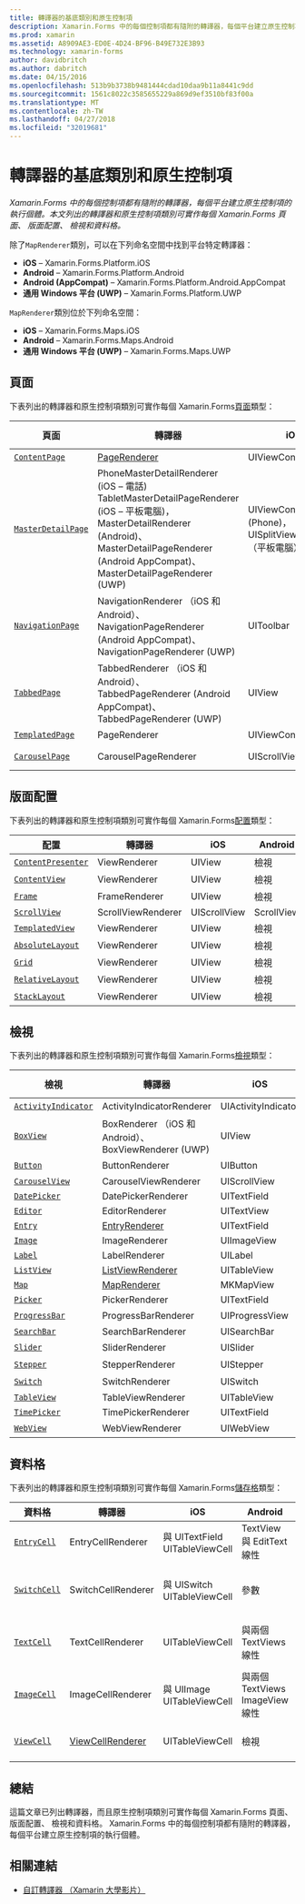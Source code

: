 ```yaml
---
title: 轉譯器的基底類別和原生控制項
description: Xamarin.Forms 中的每個控制項都有隨附的轉譯器，每個平台建立原生控制項的執行個體。 本文列出的轉譯器和原生控制項類別可實作每個 Xamarin.Forms 頁面、 版面配置、 檢視和資料格。
ms.prod: xamarin
ms.assetid: A8909AE3-ED0E-4D24-BF96-B49E732E3B93
ms.technology: xamarin-forms
author: davidbritch
ms.author: dabritch
ms.date: 04/15/2016
ms.openlocfilehash: 513b9b3738b9481444cdad10daa9b11a8441c9dd
ms.sourcegitcommit: 1561c8022c3585655229a869d9ef3510bf83f00a
ms.translationtype: MT
ms.contentlocale: zh-TW
ms.lasthandoff: 04/27/2018
ms.locfileid: "32019681"
---
```

# <a name="renderer-base-classes-and-native-controls"></a>轉譯器的基底類別和原生控制項

_Xamarin.Forms 中的每個控制項都有隨附的轉譯器，每個平台建立原生控制項的執行個體。本文列出的轉譯器和原生控制項類別可實作每個 Xamarin.Forms 頁面、 版面配置、 檢視和資料格。_

除了`MapRenderer`類別，可以在下列命名空間中找到平台特定轉譯器：

- **iOS** – Xamarin.Forms.Platform.iOS
- **Android** – Xamarin.Forms.Platform.Android
- **Android (AppCompat)** – Xamarin.Forms.Platform.Android.AppCompat
- **通用 Windows 平台 (UWP)** – Xamarin.Forms.Platform.UWP

`MapRenderer`類別位於下列命名空間：

- **iOS** – Xamarin.Forms.Maps.iOS
- **Android** – Xamarin.Forms.Maps.Android
- **通用 Windows 平台 (UWP)** – Xamarin.Forms.Maps.UWP

## <a name="pages"></a>頁面

下表列出的轉譯器和原生控制項類別可實作每個 Xamarin.Forms[頁面](~/xamarin-forms/user-interface/controls/pages.md)類型：

|頁面|轉譯器|iOS|Android|Android (AppCompat)|UWP|
|--- |--- |--- |--- |--- |--- |
|[`ContentPage`](https://developer.xamarin.com/api/type/Xamarin.Forms.ContentPage/)|[PageRenderer](~/xamarin-forms/app-fundamentals/custom-renderer/contentpage.md)|UIViewController|檢視||FrameworkElement|
|[`MasterDetailPage`](https://developer.xamarin.com/api/type/Xamarin.Forms.MasterDetailPage/)|PhoneMasterDetailRenderer (iOS – 電話) TabletMasterDetailPageRenderer (iOS – 平板電腦)，MasterDetailRenderer (Android)、 MasterDetailPageRenderer (Android AppCompat)、 MasterDetailPageRenderer (UWP)|UIViewController (Phone)，UISplitViewController （平板電腦）|DrawerLayout (v4)|DrawerLayout (v4)|FrameworkElement （自訂控制項）|
|[`NavigationPage`](https://developer.xamarin.com/api/type/Xamarin.Forms.NavigationPage/)|NavigationRenderer （iOS 和 Android）、 NavigationPageRenderer (Android AppCompat)、 NavigationPageRenderer (UWP)|UIToolbar|檢視|檢視|FrameworkElement （自訂控制項）|
|[`TabbedPage`](https://developer.xamarin.com/api/type/Xamarin.Forms.TabbedPage/)|TabbedRenderer （iOS 和 Android）、 TabbedPageRenderer (Android AppCompat)、 TabbedPageRenderer (UWP)|UIView|ViewPager|ViewPager|FrameworkElement (Pivot)|
|[`TemplatedPage`](https://developer.xamarin.com/api/type/Xamarin.Forms.TemplatedPage/)|PageRenderer|UIViewController|檢視||FrameworkElement|
|[`CarouselPage`](https://developer.xamarin.com/api/type/Xamarin.Forms.CarouselPage/)|CarouselPageRenderer|UIScrollView|ViewPager|ViewPager|FrameworkElement (FlipView)|

## <a name="layouts"></a>版面配置

下表列出的轉譯器和原生控制項類別可實作每個 Xamarin.Forms[配置](~/xamarin-forms/user-interface/controls/layouts.md)類型：

|配置|轉譯器|iOS|Android|UWP|
|--- |--- |--- |--- |--- |
|[`ContentPresenter`](https://developer.xamarin.com/api/type/Xamarin.Forms.ContentPresenter/)|ViewRenderer|UIView|檢視|FrameworkElement|
|[`ContentView`](https://developer.xamarin.com/api/type/Xamarin.Forms.ContentView/)|ViewRenderer|UIView|檢視|FrameworkElement|
|[`Frame`](https://developer.xamarin.com/api/type/Xamarin.Forms.Frame/)|FrameRenderer|UIView|檢視|Border|
|[`ScrollView`](https://developer.xamarin.com/api/type/Xamarin.Forms.ScrollView/)|ScrollViewRenderer|UIScrollView|ScrollView|ScrollViewer|
|[`TemplatedView`](https://developer.xamarin.com/api/type/Xamarin.Forms.TemplatedView/)|ViewRenderer|UIView|檢視|FrameworkElement|
|[`AbsoluteLayout`](https://developer.xamarin.com/api/type/Xamarin.Forms.AbsoluteLayout/)|ViewRenderer|UIView|檢視|FrameworkElement|
|[`Grid`](https://developer.xamarin.com/api/type/Xamarin.Forms.Grid/)|ViewRenderer|UIView|檢視|FrameworkElement|
|[`RelativeLayout`](https://developer.xamarin.com/api/type/Xamarin.Forms.RelativeLayout/)|ViewRenderer|UIView|檢視|FrameworkElement|
|[`StackLayout`](https://developer.xamarin.com/api/type/Xamarin.Forms.StackLayout/)|ViewRenderer|UIView|檢視|FrameworkElement|

## <a name="views"></a>檢視

下表列出的轉譯器和原生控制項類別可實作每個 Xamarin.Forms[檢視](~/xamarin-forms/user-interface/controls/views.md)類型：

|檢視|轉譯器|iOS|Android|Android (AppCompat)|UWP|
|--- |--- |--- |--- |--- |--- |
|[`ActivityIndicator`](https://developer.xamarin.com/api/type/Xamarin.Forms.ActivityIndicator/)|ActivityIndicatorRenderer|UIActivityIndicator|進度列||進度列|
|[`BoxView`](https://developer.xamarin.com/api/type/Xamarin.Forms.BoxView/)|BoxRenderer （iOS 和 Android）、 BoxViewRenderer (UWP)|UIView|檢視||矩形|
|[`Button`](https://developer.xamarin.com/api/type/Xamarin.Forms.Button/)|ButtonRenderer|UIButton|按鈕|AppCompatButton|按鈕|
|[`CarouselView`](https://developer.xamarin.com/api/type/Xamarin.Forms.CarouselView/)|CarouselViewRenderer|UIScrollView|RecyclerView||FlipView|
|[`DatePicker`](https://developer.xamarin.com/api/type/Xamarin.Forms.DatePicker/)|DatePickerRenderer|UITextField|EditText||DatePicker|
|[`Editor`](https://developer.xamarin.com/api/type/Xamarin.Forms.Editor/)|EditorRenderer|UITextView|EditText||TextBox|
|[`Entry`](https://developer.xamarin.com/api/type/Xamarin.Forms.Entry/)|[EntryRenderer](~/xamarin-forms/app-fundamentals/custom-renderer/entry.md)|UITextField|EditText||TextBox|
|[`Image`](https://developer.xamarin.com/api/type/Xamarin.Forms.Image/)|ImageRenderer|UIImageView|ImageView||Image|
|[`Label`](https://developer.xamarin.com/api/type/Xamarin.Forms.Label/)|LabelRenderer|UILabel|TextView||TextBlock|
|[`ListView`](https://developer.xamarin.com/api/type/Xamarin.Forms.ListView/)|[ListViewRenderer](~/xamarin-forms/app-fundamentals/custom-renderer/listview.md)|UITableView|ListView||ListView|
|[`Map`](https://developer.xamarin.com/api/type/Xamarin.Forms.Maps.Map/)|[MapRenderer](~/xamarin-forms/app-fundamentals/custom-renderer/map/index.md)|MKMapView|MapView||MapControl|
|[`Picker`](https://developer.xamarin.com/api/type/Xamarin.Forms.Picker/)|PickerRenderer|UITextField|EditText|EditText|ComboBox|
|[`ProgressBar`](https://developer.xamarin.com/api/type/Xamarin.Forms.ProgressBar/)|ProgressBarRenderer|UIProgressView|進度列||進度列|
|[`SearchBar`](https://developer.xamarin.com/api/type/Xamarin.Forms.SearchBar/)|SearchBarRenderer|UISearchBar|SearchView||AutoSuggestBox|
|[`Slider`](https://developer.xamarin.com/api/type/Xamarin.Forms.Slider/)|SliderRenderer|UISlider|SeekBar||滑桿|
|[`Stepper`](https://developer.xamarin.com/api/type/Xamarin.Forms.Stepper/)|StepperRenderer|UIStepper|線性||控制項|
|[`Switch`](https://developer.xamarin.com/api/type/Xamarin.Forms.Switch/)|SwitchRenderer|UISwitch|參數|SwitchCompat|ToggleSwitch|
|[`TableView`](https://developer.xamarin.com/api/type/Xamarin.Forms.TableView/)|TableViewRenderer|UITableView|ListView||ListView|
|[`TimePicker`](https://developer.xamarin.com/api/type/Xamarin.Forms.TimePicker/)|TimePickerRenderer|UITextField|EditText||TimePicker|
|[`WebView`](https://developer.xamarin.com/api/type/Xamarin.Forms.WebView/)|WebViewRenderer|UIWebView|網頁檢視||網頁檢視|

## <a name="cells"></a>資料格

下表列出的轉譯器和原生控制項類別可實作每個 Xamarin.Forms[儲存格](~/xamarin-forms/user-interface/controls/cells.md)類型：

|資料格|轉譯器|iOS|Android|UWP|
|--- |--- |--- |--- |--- |
|[`EntryCell`](https://developer.xamarin.com/api/type/Xamarin.Forms.EntryCell/)|EntryCellRenderer|與 UITextField UITableViewCell|TextView 與 EditText 線性|在文字方塊的 DataTemplate|
|[`SwitchCell`](https://developer.xamarin.com/api/type/Xamarin.Forms.SwitchCell/)|SwitchCellRenderer|與 UISwitch UITableViewCell|參數|以方格，其中包含 TextBlock 和 ToggleSwitch DataTemplate|
|[`TextCell`](https://developer.xamarin.com/api/type/Xamarin.Forms.TextCell/)|TextCellRenderer|UITableViewCell|與兩個 TextViews 線性|與包含兩個 Textblock StackPanel DataTemplate|
|[`ImageCell`](https://developer.xamarin.com/api/type/Xamarin.Forms.ImageCell/)|ImageCellRenderer|與 UIImage UITableViewCell|與兩個 TextViews ImageView 線性|以方格包含的映像和兩個 Textblock DataTemplate|
|[`ViewCell`](https://developer.xamarin.com/api/type/Xamarin.Forms.ViewCell/)|[ViewCellRenderer](~/xamarin-forms/app-fundamentals/custom-renderer/viewcell.md)|UITableViewCell|檢視|DataTemplate ContentPresenter 與|

## <a name="summary"></a>總結

這篇文章已列出轉譯器，而且原生控制項類別可實作每個 Xamarin.Forms 頁面、 版面配置、 檢視和資料格。 Xamarin.Forms 中的每個控制項都有隨附的轉譯器，每個平台建立原生控制項的執行個體。

## <a name="related-links"></a>相關連結

- [自訂轉譯器 （Xamarin 大學影片）](https://developer.xamarin.com/videos/cross-platform/xamarinforms-custom-renderers/)
